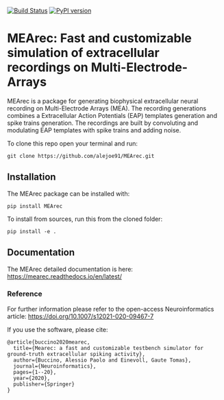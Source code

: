 [![Build Status](https://github.com/alejoe91/MEArec/actions/workflows/python-package.yml/badge.svg)](https://github.com/alejoe91/MEArec/actions/workflows/python-package.yml/badge.svg) [![PyPI version](https://badge.fury.io/py/MEArec.svg)](https://badge.fury.io/py/MEArec)

# MEArec: Fast and customizable simulation of extracellular recordings on Multi-Electrode-Arrays

MEArec is a package for generating biophysical extracellular neural recording on Multi-Electrode Arrays (MEA). The recording generations combines a Extracellular Action Potentials (EAP) templates generation and spike trains generation. The recordings are built by convoluting and modulating EAP templates with spike trains and adding noise.

To clone this repo open your terminal and run:

`git clone https://github.com/alejoe91/MEArec.git`

## Installation

The MEArec package can be installed with:

```
pip install MEArec
```

To install from sources, run this from the cloned folder:

```
pip install -e .
```

## Documentation

The MEArec detailed documentation is here: https://mearec.readthedocs.io/en/latest/

### Reference

For further information please refer to the open-access Neuroinformatics article: https://doi.org/10.1007/s12021-020-09467-7

If you use the software, please cite:
```
@article{buccino2020mearec,
  title={Mearec: a fast and customizable testbench simulator for ground-truth extracellular spiking activity},
  author={Buccino, Alessio Paolo and Einevoll, Gaute Tomas},
  journal={Neuroinformatics},
  pages={1--20},
  year={2020},
  publisher={Springer}
}
```
